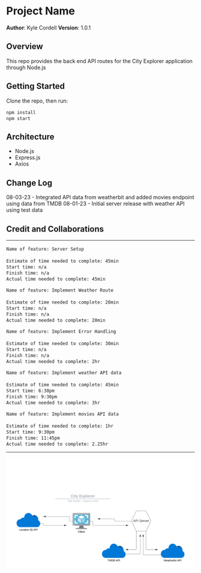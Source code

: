 # Project Name

**Author**: Kyle Cordell
**Version**: 1.0.1

## Overview

This repo provides the back end API routes for the City Explorer application through Node.js

## Getting Started

Clone the repo, then run:

```
npm install
npm start
```

## Architecture

* Node.js
* Express.js
* Axios

## Change Log

08-03-23 - Integrated API data from weatherbit and added movies endpoint using data from TMDB
08-01-23 - Initial server release with weather API using test data

## Credit and Collaborations

---

```
Name of feature: Server Setup

Estimate of time needed to complete: 45min
Start time: n/a
Finish time: n/a
Actual time needed to complete: 45min
```

```
Name of feature: Implement Weather Route

Estimate of time needed to complete: 20min
Start time: n/a
Finish time: n/a
Actual time needed to complete: 20min
```

```
Name of feature: Implement Error Handling

Estimate of time needed to complete: 30min
Start time: n/a
Finish time: n/a
Actual time needed to complete: 2hr
```

```
Name of feature: Implement weather API data

Estimate of time needed to complete: 45min
Start time: 6:30pm
Finish time: 9:30pm
Actual time needed to complete: 3hr
```

```
Name of feature: Implement movies API data

Estimate of time needed to complete: 1hr
Start time: 9:30pm
Finish time: 11:45pm
Actual time needed to complete: 2.25hr
```

---
![wwrc](/wrrc.png)
